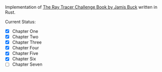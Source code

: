 Implementation of [The Ray Tracer Challenge Book by Jamis Buck](https://pragprog.com/titles/jbtracer/the-ray-tracer-challenge/) written in Rust.

Current Status:

- [x] Chapter One
- [x] Chapter Two
- [x] Chapter Three
- [x] Chapter Four
- [x] Chapter Five
- [x] Chapter Six
- [ ] Chapter Seven
